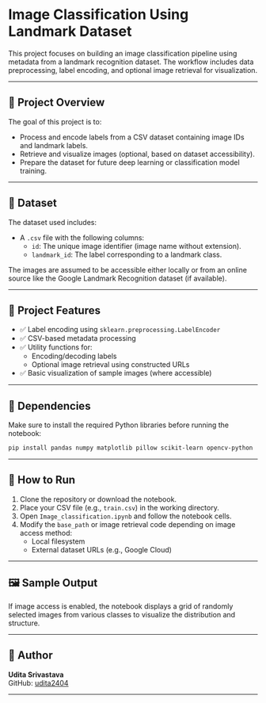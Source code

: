 
# Image Classification Using Landmark Dataset

This project focuses on building an image classification pipeline using metadata from a landmark recognition dataset. The workflow includes data preprocessing, label encoding, and optional image retrieval for visualization.

---

## 📌 Project Overview

The goal of this project is to:
- Process and encode labels from a CSV dataset containing image IDs and landmark labels.
- Retrieve and visualize images (optional, based on dataset accessibility).
- Prepare the dataset for future deep learning or classification model training.

---

## 📁 Dataset

The dataset used includes:
- A `.csv` file with the following columns:
  - `id`: The unique image identifier (image name without extension).
  - `landmark_id`: The label corresponding to a landmark class.

The images are assumed to be accessible either locally or from an online source like the Google Landmark Recognition dataset (if available).

---

## 🔧 Project Features

- ✅ Label encoding using `sklearn.preprocessing.LabelEncoder`
- ✅ CSV-based metadata processing
- ✅ Utility functions for:
  - Encoding/decoding labels
  - Optional image retrieval using constructed URLs
- ✅ Basic visualization of sample images (where accessible)

---

## 🧪 Dependencies

Make sure to install the required Python libraries before running the notebook:

```bash
pip install pandas numpy matplotlib pillow scikit-learn opencv-python
```

---

## 🚀 How to Run

1. Clone the repository or download the notebook.
2. Place your CSV file (e.g., `train.csv`) in the working directory.
3. Open `Image_classification.ipynb` and follow the notebook cells.
4. Modify the `base_path` or image retrieval code depending on image access method:
   - Local filesystem
   - External dataset URLs (e.g., Google Cloud)

---

## 🖼 Sample Output

If image access is enabled, the notebook displays a grid of randomly selected images from various classes to visualize the distribution and structure.

---

## 📌 Author

**Udita Srivastava**  
GitHub: [udita2404](https://github.com/udita2404)

---

